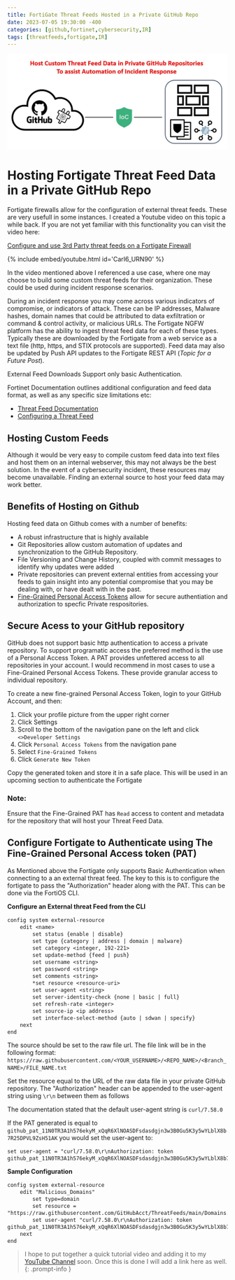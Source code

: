 ```yaml
---
title: FortiGate Threat Feeds Hosted in a Private GitHub Repo
date: 2023-07-05 19:30:00 -400
categories: [github,fortinet,cybersecurity,IR]
tags: [threatfeeds,fortigate,IR] 
---
```


![GitHub Feeds](https://github.com/GraniteDan/GraniteDan.github.io/blob/main/img/GithubFeeds.jpg?raw=true)

# Hosting Fortigate Threat Feed Data in a Private GitHub Repo

Fortigate firewalls allow for the configuration of external threat feeds.  These are very usefull in some instances.  I created a Youtube video on this topic a while back.  If you are not yet familiar with this functionality you can visit the video here:

[Configure and use 3rd Party threat feeds on a Fortigate Firewall](https://youtu.be/CarI6_URN90)

{% include embed/youtube.html id='CarI6_URN90' %}

In the video mentioned above I referenced a use case, where one may choose to build some custom threat feeds for their organization.  These could be used during incident response scenarios.

During an incident response you may come across various indicators of compromise, or indicators of attack.  These can be IP addresses, Malware hashes, domain names that could be attributed to data exfiltration or command & control activity, or malicious URLs.  The Fortigate NGFW platform has the ability to ingest threat feed data for each of these types.  Typically these are downloaded by the Fortigate from a web service as a text file (http, https, and STIX protocols are supported).  Feed data may also be updated by Push API updates to the Fortigate REST API (*Topic for a Future Post*).

External Feed Downloads Support only basic Authentication.

Fortinet Documentation outlines additional configuration and feed data format, as well as any specific size limitations etc:

* [Threat Feed Documentation](https://docs.fortinet.com/document/fortigate/7.2.5/administration-guide/9463/threat-feeds)
* [Configuring a Threat Feed](https://docs.fortinet.com/document/fortigate/7.2.5/administration-guide/379433/configuring-a-threat-feed?fbclid=IwAR1MBgmO43rpNOB0pJQAISyZYWrKQjIrw9cOSGfqx5NhWd9mx7f3qwmoHRU)

## Hosting Custom Feeds
Although it would be very easy to compile custom feed data into text files and host them on an internal webserver, this may not always be the best solution.  In the event of a cybersecurity incident, these resources may become unavailable.  Finding an external source to host your feed data may work better.

## Benefits of Hosting on Github
Hosting feed data on Github comes with a number of benefits:
* A robust infrastructure that is highly available
* Git Repositories allow custom automation of updates and synchronization to the GitHub Repository.
* File Versioning and Change History, coupled with commit messages to identify why updates were added
* Private repositories can prevent external entities from accessing your feeds to gain insight into any potential compromise that you may be dealing with, or have dealt with in the past.
* [Fine-Grained Personal Access Tokens](https://docs.github.com/en/rest/overview/permissions-required-for-fine-grained-personal-access-tokens?apiVersion=2022-11-28) allow for secure authentiation and authorization to specfic Private respositories.

## Secure Acess to your GitHub repository

GitHub does not support basic http authentication to access a private repository.  To support programatic access the preferred method is the use of a Personal Access Token. A PAT provides unfettered access to all repositories in your account. I would recommend in most cases to use a Fine-Grained Personal Access Tokens.  These provide granular access to individual repository.

To create a new fine-grained Personal Access Token, login to your GitHub Account, and then:

1. Click your profile picture from the upper right corner
2. Click Settings
3. Scroll to the bottom of the navigation pane on the left and click `<>Developer Settings`
4. Click `Personal Access Tokens` from the navigation pane
5. Select `Fine-Grained Tokens`
6. Click `Generate New Token`

Copy the generated token and store it in a safe place.  This will be used in an upcoming section to authenticate the Fortigate 

### Note:
Ensure that the Fine-Grained PAT has `Read` access to content and metadata for the repository that will host your Threat Feed Data.

## Configure Fortigate to Authenticate using The Fine-Grained Personal Access token (PAT)

As Mentioned above the Fortigate only supports Basic Authentication when connecting to a an external threat feed. The key to this is to configure the fortigate to pass the "Authorization" header along with the PAT.  This can be done via the FortiOS CLI.

**Configure an External threat Feed from the CLI**
```console
config system external-resource
    edit <name>
        set status {enable | disable}
        set type {category | address | domain | malware}
        set category <integer, 192-221>
        set update-method {feed | push}
        set username <string>
        set password <string>
        set comments <string>
        *set resource <resource-uri>
        set user-agent <string>
        set server-identity-check {none | basic | full}
        set refresh-rate <integer>
        set source-ip <ip address>
        set interface-select-method {auto | sdwan | specify}
    next
end
```
The source should be set to the raw file url.
The file link will be in the following format:
`https://raw.githubusercontent.com/<YOUR_USERNAME>/<REPO_NAME>/<Branch_NAME>/FILE_NAME.txt`

Set the resource equal to the URL of the raw data file in your private GitHub repository. The "Authorization" header can be appended to the user-agent string using `\r\n` between them as follows

The documentation stated that the default user-agent string is `curl/7.58.0`

If the PAT generated is equal to `github_pat_11N0TR3A1h576ekyM_xQqR6XlNOASDFsdasdgjn3w3B0Gu5K3y5wYLblX8b7R25DPVL9ZsH51AK` you would set the user-agent to:

```console
set user-agent = "curl/7.58.0\r\nAuthorization: token github_pat_11N0TR3A1h576ekyM_xQqR6XlNOASDFsdasdgjn3w3B0Gu5K3y5wYLblX8b7R25DPVL9ZsH51AK"
```


**Sample Configuration**
```console
config system external-resource
    edit "Malicious_Domains"
        set type=domain
        set resource = "https://raw.githubusercontent.com/GitHubAcct/ThreatFeeds/main/Domains.txt"
        set user-agent "curl/7.58.0\r\nAuthorization: token github_pat_11N0TR3A1h576ekyM_xQqR6XlNOASDFsdasdgjn3w3B0Gu5K3y5wYLblX8b7R25DPVL9ZsH51AK"
    next
end
```

> I hope to put together a quick tutorial video and adding it to my [YouTube Channel](https://youtube.com/granitedan) soon.  Once this is done I will add a link here as well. 
{: .prompt-info }
